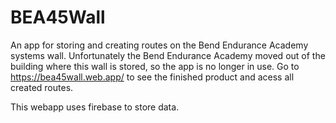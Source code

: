 # BEA45Wall
An app for storing and creating routes on the Bend Endurance Academy systems wall. Unfortunately the Bend Endurance Academy moved out of the building where this wall is stored, so the app is no longer in use. Go to https://bea45wall.web.app/ to see the finished product and acess all created routes.

This webapp uses firebase to store data.
